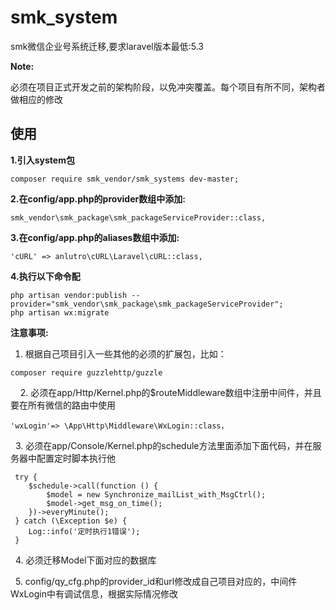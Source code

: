 # smk_system

smk微信企业号系统迁移,要求laravel版本最低:5.3

**Note:** 

   必须在项目正式开发之前的架构阶段，以免冲突覆盖。每个项目有所不同，架构者做相应的修改



## 使用

**1.引入system包** 

    composer require smk_vendor/smk_systems dev-master;

**2.在config/app.php的provider数组中添加:**
 
    smk_vendor\smk_package\smk_packageServiceProvider::class,

**3.在config/app.php的aliases数组中添加:**
 
    'cURL' => anlutro\cURL\Laravel\cURL::class,
 
**4.执行以下命令配**
 
    php artisan vendor:publish --provider="smk_vendor\smk_package\smk_packageServiceProvider";
    php artisan wx:migrate

**注意事项:**
   
   1. 根据自己项目引入一些其他的必须的扩展包，比如：
  
    composer require guzzlehttp/guzzle
  
   2. 必须在app/Http/Kernel.php的$routeMiddleware数组中注册中间件，并且要在所有微信的路由中使用 
    
    'wxLogin'=> \App\Http\Middleware\WxLogin::class，
    
   3. 必须在app/Console/Kernel.php的schedule方法里面添加下面代码，并在服务器中配置定时脚本执行他
     
     try {
        $schedule->call(function () {
            $model = new Synchronize_mailList_with_MsgCtrl();
            $model->get_msg_on_time();
        })->everyMinute();
     } catch (\Exception $e) {
        Log::info('定时执行1错误');
     }

   4. 必须迁移Model下面对应的数据库
   
   5. config/qy_cfg.php的provider_id和url修改成自己项目对应的，中间件WxLogin中有调试信息，根据实际情况修改
